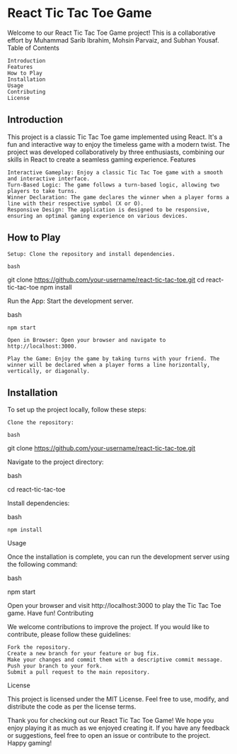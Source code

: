 # React Tic Tac Toe Game

Welcome to our React Tic Tac Toe Game project! This is a collaborative effort by Muhammad Sarib Ibrahim, Mohsin Parvaiz, and Subhan Yousaf.
Table of Contents

    Introduction
    Features
    How to Play
    Installation
    Usage
    Contributing
    License

## Introduction

This project is a classic Tic Tac Toe game implemented using React. It's a fun and interactive way to enjoy the timeless game with a modern twist. The project was developed collaboratively by three enthusiasts, combining our skills in React to create a seamless gaming experience.
Features

    Interactive Gameplay: Enjoy a classic Tic Tac Toe game with a smooth and interactive interface.
    Turn-Based Logic: The game follows a turn-based logic, allowing two players to take turns.
    Winner Declaration: The game declares the winner when a player forms a line with their respective symbol (X or O).
    Responsive Design: The application is designed to be responsive, ensuring an optimal gaming experience on various devices.

## How to Play

    Setup: Clone the repository and install dependencies.

    bash

git clone https://github.com/your-username/react-tic-tac-toe.git
cd react-tic-tac-toe
npm install

Run the App: Start the development server.

bash

    npm start

    Open in Browser: Open your browser and navigate to http://localhost:3000.

    Play the Game: Enjoy the game by taking turns with your friend. The winner will be declared when a player forms a line horizontally, vertically, or diagonally.

## Installation

To set up the project locally, follow these steps:

    Clone the repository:

    bash

git clone https://github.com/your-username/react-tic-tac-toe.git

Navigate to the project directory:

bash

cd react-tic-tac-toe

Install dependencies:

bash

    npm install

Usage

Once the installation is complete, you can run the development server using the following command:

bash

npm start

Open your browser and visit http://localhost:3000 to play the Tic Tac Toe game. Have fun!
Contributing

We welcome contributions to improve the project. If you would like to contribute, please follow these guidelines:

    Fork the repository.
    Create a new branch for your feature or bug fix.
    Make your changes and commit them with a descriptive commit message.
    Push your branch to your fork.
    Submit a pull request to the main repository.

License

This project is licensed under the MIT License. Feel free to use, modify, and distribute the code as per the license terms.

Thank you for checking out our React Tic Tac Toe Game! We hope you enjoy playing it as much as we enjoyed creating it. If you have any feedback or suggestions, feel free to open an issue or contribute to the project. Happy gaming!
